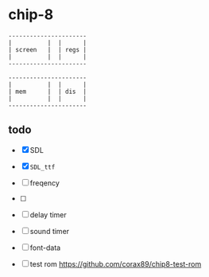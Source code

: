 # chip-8

    ----------------------
    |          |  |      |
    | screen   |  | regs |
    |          |  |      |
    ----------------------

    ----------------------
    |          |  |      |
    | mem      |  | dis  |
    |          |  |      |
    ----------------------

## todo
* [x] SDL
* [x] `SDL_ttf`
* [ ] freqency
* [ ]
* [ ] delay timer
* [ ] sound timer
* [ ] font-data
* [ ] test rom https://github.com/corax89/chip8-test-rom

